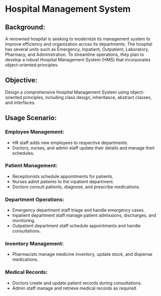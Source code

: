 # Hospital Management System

## Background:
A renowned hospital is seeking to modernize its management system to improve efficiency and 
organization across its departments. The hospital has several units such as Emergency, Inpatient, 
Outpatient, Laboratory, Pharmacy, and Administration. To streamline operations, they plan to develop a robust Hospital Management System (HMS) that incorporates object-oriented principles.

## Objective:
Design a comprehensive Hospital Management System using object-oriented principles, including class design, inheritance, abstract classes, and interfaces.

## Usage Scenario:

### Employee Management:
- HR staff adds new employees to respective departments.
- Doctors, nurses, and admin staff update their details and manage their schedules.

### Patient Management:
- Receptionists schedule appointments for patients.
- Nurses admit patients to the inpatient department.
- Doctors consult patients, diagnose, and prescribe medications.

### Department Operations:
- Emergency department staff triage and handle emergency cases.
- Inpatient department staff manage patient admissions, discharges, and monitoring.
- Outpatient department staff schedule appointments and handle consultations.

### Inventory Management:
- Pharmacists manage medicine inventory, update stock, and dispense medications.

### Medical Records:
- Doctors create and update patient records during consultations.
- Admin staff manage and retrieve medical records as required.
